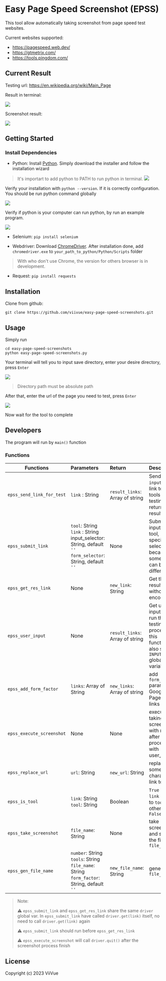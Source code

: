 # Easy Page Speed Screenshot (EPSS)

This tool allow automatically taking screenshot from page speed test websites.

Current websites supported:
- https://pagespeed.web.dev/
- https://gtmetrix.com/
- https://tools.pingdom.com/

## Current Result

Testing url: https://en.wikipedia.org/wiki/Main_Page

Result in terminal:

![](https://i.imgur.com/RWlv0qC.png)

Screenshot result:

![](https://i.imgur.com/77jWcRc.png)

## Getting Started

### Install Dependencies

- Python: Install [Python](https://www.python.org/downloads/). Simply download the installer and follow the installation wizard

> It's importart to add python to PATH to run python in terminal. ![](https://i.imgur.com/PDfQgJO.png)

Verify your installation with `python --version`. If it is correctly configuration. You should be run python command globally

![](https://i.imgur.com/46LL6jZ.png)

Verify if python is your computer can run python, by run an example program.

![](https://i.imgur.com/0Q2JXrD.png)

- Selenium: `pip install selenium`

- Webdriver: Download [ChromeDriver](https://chromedriver.chromium.org/downloads). After installation done, add `chromedriver.exe` to `your_path_to_python/Python/Scripts` folder

> With who don't use Chrome, the version for others browser is in development.

- Request: `pip install requests`

## Installation

Clone from github:
```
git clone https://github.com/viivue/easy-page-speed-screenshots.git
```

## Usage

Simply run

```
cd easy-page-speed-screenshots
python easy-page-speed-screenshots.py
```

Your terminal will tell you to input save directory, enter your desire directory, press `Enter`

![](https://i.imgur.com/g8eNUZT.png)

> Directory path must be absolute path

After that, enter the url of the page you need to test, press `Enter`

![](https://i.imgur.com/WQovfpU.png)

Now wait for the tool to complete

## Developers

The program will run by `main()` function

### Functions

| Functions                 | Parameters                                                                                                                 | Return                          | Description                                                                                         |
| ------------------------- |:-------------------------------------------------------------------------------------------------------------------------- |:------------------------------- |:--------------------------------------------------------------------------------------------------- |
| `epss_send_link_for_test` | `link` : String                                                                                                            | `result_links`: Array of string | Send the `input` data link to all tools for testing and return all result links                     |
| `epss_submit_link`        | `tool`: String <br/> `link` : String <br/>input_selector: String, default `''` <br/> `form_selector`: String, default `''` | None                            | Submit the input of that tool, specify the selector because some page can be different              |
| `epss_get_res_link`       | None                                                                                                                       | `new_link`: String              | Get the result link without encoded                                                                 |
| `epss_user_input`         | None                                                                                                                       | `result_links`: Array of string | Get user input and run the testing process, this function also set the `INPUT_LINK` global variable |
| `epss_add_form_factor`    | `links`: Array of String                                                                                                   | `new_links`: Array of string    | add `form_factor` param to Google Page Speed links                                                  |
| `epss_execute_screenshot` | None                                                                                                                       | None                            | execute taking screenshot with result after process with user_input()                               |
| `epss_replace_url`        | `url`: String                                                                                                              | `new_url`: String               | replace some character in link to -                                                                 |
| `epss_is_tool`            | `link`: String<br/> `tool`: String                                                                                         | Boolean                         | `True` if the `link` belong to `tool`, otherwise, `False`                                           |
| `epss_take_screenshot`    | `file_name`: String                                                                                                        | None                            | take screenshot and save the file with `file_name`                                                  |
| `epss_gen_file_name`      | `number`: String <br/>`tools`: String<br/> `file_name`: String<br/> `form_factor`: String, default `''`                    | `new_file_name`: String         | generate `file_name`                                                                                |

> Note:
>
> ⚠️ `epss_submit_link` and `epss_get_res_link` share the same `driver` global var. In `epss_submit_link` have called `driver.get(link)` itself, no need to call `driver.get(link)` again
>
> ⚠️ `epss_submit_link` should run before `epss_get_res_link`
>
> ⚠️ `epss_execute_screenshot` will call `driver.quit()` after the screenshot process finish

## License

Copyright (c) 2023 ViiVue